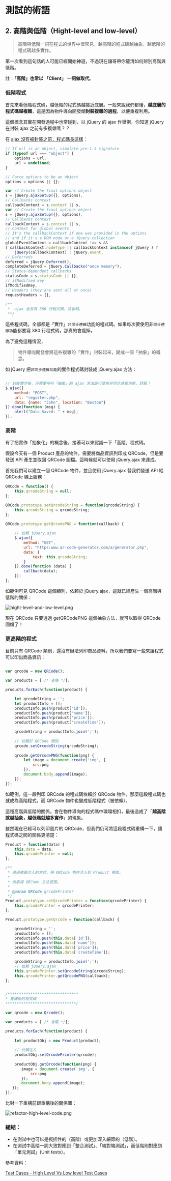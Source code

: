 # 測試的術語
## 2. 高階與低階（Hight-level and low-level）

> 高階與低階一詞在程式的世界中很常見，越高階的程式碼越抽象，越低階的程式碼越多實作。

第一次看到這句話的人可能已經開始神遊，不過現在讓哥帶你釐清如何辨別高階與低階。

 註：**「高階」也常以 「Client」 一詞做取代**。


### 低階程式

首先來看低階程式碼，越低階的程式碼越接近底層。一般來說我們都懂，**越底層的程式碼越複雜**，這是因為物件導向開發傾**封裝複雜的過程**，以便重複利用。

這個概念其實在開發過程中也常碰到，以 jQuery 的 ajax 作舉例，你知道 jQuery 在封裝 ajax 之前有多複雜嗎？？

在 [ajax 沒有被封裝之前，程式碼長這樣](https://github.com/jquery/jquery/blob/1.7/src/ajax.js#L383-L764)：

```javascript
// If url is an object, simulate pre-1.5 signature
if (typeof url === "object") {
    options = url;
    url = undefined;
}

// Force options to be an object
options = options || {};

var // Create the final options object
s = jQuery.ajaxSetup({}, options),
// Callbacks context
callbackContext = s.context || s,
var // Create the final options object
s = jQuery.ajaxSetup({}, options),
// Callbacks context
callbackContext = s.context || s,
// Context for global events
// It's the callbackContext if one was provided in the options
// and if it's a DOM node or a jQuery collection
globalEventContext = callbackContext !== s &&
( callbackContext.nodeType || callbackContext instanceof jQuery ) ?
    jQuery(callbackContext) : jQuery.event,
// Deferreds
deferred = jQuery.Deferred(),
completeDeferred = jQuery.Callbacks("once memory"),
// Status-dependent callbacks
statusCode = s.statusCode || {},
// ifModified key
ifModifiedKey,
// Headers (they are sent all at once)
requestHeaders = {},
    
/**
 *  ajax 全長有 380 行程式碼，故省略。
 **/ 
```

這些程式碼，全部都是「實作」`非同步連線`功能的程式碼。如果每次要使用非`同步連線功`能都要寫 380 行程式碼，那真的會瘋掉。

為了避免這種情況，

> 物件導向開發會將這些複雜的「實作」封裝起來，變成一個「抽象」的概念。

如 jQuery 把`非同步連線功能`的實作程式碼封裝成 jQuery.ajax 方法：

```javascript

// 封裝實作後，只需要呼叫「抽象」的 ajax 方法即可使用非同步連線功能，舒服！
$.ajax({
    method: "POST",
    url: "register.php",
    data: {name: "John", location: "Boston"}
}).done(function (msg) {
    alert("Data Saved: " + msg);
});
```

### 高階

有了把實作「抽象化」的概念後，接著可以來認識一下「高階」程式碼。

假設今天有一個 Product 產品的物件，需要將商品資訊列印成 QRCode，但是要發送 API 產生並取回 QRCode 圖檔。這時候就可以使用 jQuery.ajax 來達成。

首先我們可以建立一個 QRCode 物件，並且使用 jQuery.ajax 替我們發送 API 給 QRCode 線上服務：

```javascript
QRCode = function() {
    this.qrcodeString = null;
};

QRCode.prototype.setQrcodeString = function(qrcodeString) {
    this.qrcodeString = qrcodeString;
};

QRCode.prototype.getQrcodePNG = function(callback) {
    
    // 依賴 jQuery.ajax
    $.ajax({
        method: "GET",
        url: "https:www.qr-code-generator.com/a/generator.php",
        data: {
            text: this.qrcodeString;
        }
    }).done(function (data) {
        callback(data);
    });
};
```

如範例可見 QRCode 這個類別，依賴於 jQuery.ajax，這就已經產生一個高階與低階的關係：

![hight-level-and-low-level.png](./images/hight-level-and-low-level.png)

現在 QRCode 只要透過 getQRCodePNG 這個抽象方法，就可以取得 QRCode 圖檔了！

### 更高階的程式

目前只有 QRCode 類別，還沒有辦法列印商品資料，所以我們要寫一些來讓程式可以印出商品資訊：

```javascript

var qrcode = new QRCode();

var products = [ /* 省略 */];

products.forEach(function(product) {

    let qrcodeString = '';
    let productInfo = [];
    productInfo.push(product['id']);
    productInfo.push(product['name']);
    productInfo.push(product['price']);
    productInfo.push(product['createTime']);

    qrcodeString = productInfo.join(';');
     
    // 依賴於 QRCode 類別
    qrcode.setQrcodeString(qrcodeString);
    
    qrcode.getQrcodePNG(function(png) {
        let image = document.create('img', {
            src:png
        });
        document.body.append(image);
    });
});
```

如範例，這一段列印 QRCode 的程式碼依賴於 QRCode 物件，那麼這段程式碼也就成為高階程式，而 QRCode 物件也變成低階程式（被依賴）。

這種高階與低階的關係，會在物件導向的程式碼中環環相扣，最後造成了「**越高階就越抽象，越低階就越多實作**」的現象。

雖然現在已經可以列印圖片的 QRCode，但我們仍可將這段程式碼重構一下，讓程式碼之間的關係更清楚：
```javascript
Product = function(data) {
    this.data = data;
    this.qrcodePrinter = null;
};

/**
 * 透過依賴注入的方式，把 QRCode 物件注入到 Product 裡面。
 * 
 * 供取得 QRCode 方法使用。
 * 
 * @param QRCode qrcodePrinter
 */
Product.prototype.setQrcodePrinter = function(qrcodePrinter) {
    this.qrcodePrinter = qrcodePrinter;
};

Product.prototype.getQrcode = function(callback) {

    qrcodeString = '';
    productInfo = [];
    productInfo.push(this.data['id']);
    productInfo.push(this.data['name']);
    productInfo.push(this.data['price']);
    productInfo.push(this.data['createTime']);

    qrcodeString = productInfo.join(';');
    // 依賴 jQuery.ajax
    this.qrcodePrinter.setQrcodeString(qrcodeString);
    this.qrcodePrinter.getQrcodePNG(callback);
};


/*******************************
* 重構後的程式碼
*******************************/

var qrcode = new Qrcode();

var products = [ /* 省略 */];

products.forEach(function(product) {
    
    let productObj = new Product(product);
   
    // 依賴注入
    productObj.setQrcodePrinter(qrcode);
    
    productObj.getQrcode(function(png) {
       image = document.create('img', {
           src:png
       });
       document.body.append(image);
   });
});
```

比對一下重構前跟重構後的關係圖：

![refactor-high-level-code.png](./images/refactor-high-level-code.png)

### 總結：

  * 在測試中也可以是摡括性的（高階）或更加深入細節的（低階）。
  * 在測試中高階一詞大致對應到「整合測試」、「端對端測試」，而低階則對應到「單元測試」(Unit tests）。

參考資料：

[Test Cases - High Level Vs Low level Test Cases](https://huddle.eurostarsoftwaretesting.com/writing-test-cases-high-level-test-cases-vs-low-level-test-cases/)


